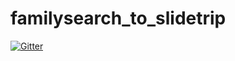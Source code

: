 # familysearch_to_slidetrip

[![Gitter](https://badges.gitter.im/qualitycode/familysearch_to_slidetrip.svg)](https://gitter.im/qualitycode/familysearch_to_slidetrip?utm_source=badge&utm_medium=badge&utm_campaign=pr-badge&utm_content=badge)